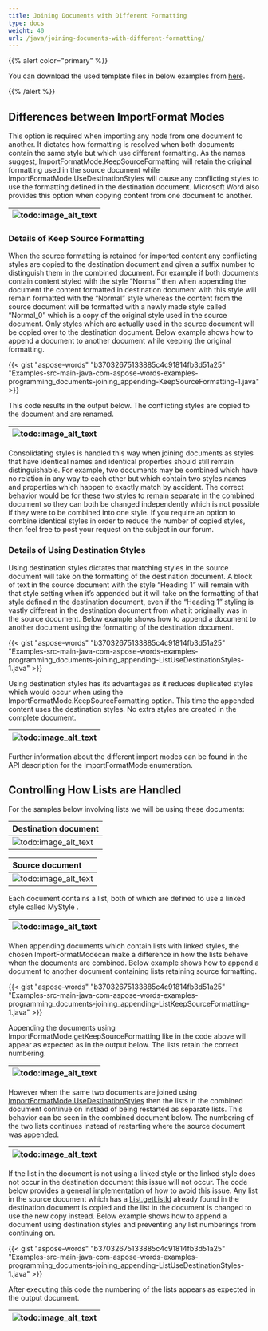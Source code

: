 ```yaml
---
title: Joining Documents with Different Formatting
type: docs
weight: 40
url: /java/joining-documents-with-different-formatting/
---
```


{{% alert color="primary" %}} 

You can download the used template files in below examples from [here](https://github.com/aspose-words/Aspose.Words-for-Java/tree/master/Examples/src/main/resources/com/aspose/words/examples/programming_documents/joining_appending).

{{% /alert %}} 

## **Differences between ImportFormat Modes**

This option is required when importing any node from one document to another. It dictates how formatting is resolved when both documents contain the same style but which use different formatting. As the names suggest, ImportFormatMode.KeepSourceFormatting will retain the original formatting used in the source document while ImportFormatMode.UseDestinationStyles will cause any conflicting styles to use the formatting defined in the destination document. Microsoft Word also provides this option when copying content from one document to another.

|![todo:image_alt_text](http://i.imgur.com/HcG4L06.png)|
| :- |

### **Details of Keep Source Formatting**

When the source formatting is retained for imported content any conflicting styles are copied to the destination document and given a suffix number to distinguish them in the combined document. For example if both documents contain content styled with the style “Normal” then when appending the document the content formatted in destination document with this style will remain formatted with the “Normal” style whereas the content from the source document will be formatted with a newly made style called “Normal_0” which is a copy of the original style used in the source document. Only styles which are actually used in the source document will be copied over to the destination document. Below example shows how to append a document to another document while keeping the original formatting.

{{< gist "aspose-words" "b37032675133885c4c91814fb3d51a25" "Examples-src-main-java-com-aspose-words-examples-programming_documents-joining_appending-KeepSourceFormatting-1.java" >}}

This code results in the output below. The conflicting styles are copied to the document and are renamed.

|![todo:image_alt_text](http://i.imgur.com/mbHsISc.png)|
| :- |
Consolidating styles is handled this way when joining documents as styles that have identical names and identical properties should still remain distinguishable. For example, two documents may be combined which have no relation in any way to each other but which contain two styles names and properties which happen to exactly match by accident. The correct behavior would be for these two styles to remain separate in the combined document so they can both be changed independently which is not possible if they were to be combined into one style. If you require an option to combine identical styles in order to reduce the number of copied styles, then feel free to post your request on the subject in our forum.

### **Details of Using Destination Styles**

Using destination styles dictates that matching styles in the source document will take on the formatting of the destination document. A block of text in the source document with the style “Heading 1” will remain with that style setting when it’s appended but it will take on the formatting of that style defined n the destination document, even if the “Heading 1” styling is vastly different in the destination document from what it originally was in the source document. Below example shows how to append a document to another document using the formatting of the destination document.

{{< gist "aspose-words" "b37032675133885c4c91814fb3d51a25" "Examples-src-main-java-com-aspose-words-examples-programming_documents-joining_appending-ListUseDestinationStyles-1.java" >}}

Using destination styles has its advantages as it reduces duplicated styles which would occur when using the ImportFormatMode.KeepSourceFormatting option. This time the appended content uses the destination styles. No extra styles are created in the complete document.

|![todo:image_alt_text](http://i.imgur.com/mbHsISc.png)|
| :- |
Further information about the different import modes can be found in the API description for the ImportFormatMode enumeration.

## **Controlling How Lists are Handled**

For the samples below involving lists we will be using these documents:

|**Destination document**|
| :- |
|![todo:image_alt_text](http://i.imgur.com/ri3kLxB.png)|


|**Source document**|
| :- |
|![todo:image_alt_text](http://i.imgur.com/DmbitfD.png)|
Each document contains a list, both of which are defined to use a linked style called MyStyle .

|![todo:image_alt_text](http://i.imgur.com/PcdqdAe.png)|
| :- |
When appending documents which contain lists with linked styles, the chosen ImportFormatModecan make a difference in how the lists behave when the documents are combined. Below example shows how to append a document to another document containing lists retaining source formatting.

{{< gist "aspose-words" "b37032675133885c4c91814fb3d51a25" "Examples-src-main-java-com-aspose-words-examples-programming_documents-joining_appending-ListKeepSourceFormatting-1.java" >}}

Appending the documents using ImportFormatMode.getKeepSourceFormatting like in the code above will appear as expected as in the output below. The lists retain the correct numbering.

|![todo:image_alt_text](http://i.imgur.com/4eyb6xD.png)|
| :- |
However when the same two documents are joined using [ImportFormatMode.UseDestinationStyles](http://www.aspose.com/api/java/words/com.aspose.words/constants/ImportFormatMode) then the lists in the combined document continue on instead of being restarted as separate lists. This behavior can be seen in the combined document below. The numbering of the two lists continues instead of restarting where the source document was appended.

|![todo:image_alt_text](http://i.imgur.com/4eyb6xD.png)|
| :- |
If the list in the document is not using a linked style or the linked style does not occur in the destination document this issue will not occur. The code below provides a general implementation of how to avoid this issue. Any list in the source document which has a [List.getListId](http://www.aspose.com/api/java/words/com.aspose.words/classes/list/methods/getListId\(\)/) already found in the destination document is copied and the list in the document is changed to use the new copy instead. Below example shows how to append a document using destination styles and preventing any list numberings from continuing on.

{{< gist "aspose-words" "b37032675133885c4c91814fb3d51a25" "Examples-src-main-java-com-aspose-words-examples-programming_documents-joining_appending-ListUseDestinationStyles-1.java" >}}

After executing this code the numbering of the lists appears as expected in the output document.

|![todo:image_alt_text](http://i.imgur.com/4eyb6xD.png)|
| :- |

